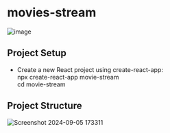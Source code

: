 # movies-stream
![image](https://github.com/user-attachments/assets/df104cb2-cdff-43b7-94bf-7af1bd0db4a7)
## Project Setup
- Create a new React project using create-react-app:<br>
     npx create-react-app movie-stream <br>
     cd movie-stream

## Project Structure
![Screenshot 2024-09-05 173311](https://github.com/user-attachments/assets/f6cf810e-0079-4dbc-94fa-642d36a6dd1f)

